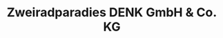 ---
title: "Zweiradparadies DENK GmbH & Co. KG"
url: /neureichenau/zweiradparadies-denk-gmbh-und-co-kg/
shop: Motorrad
---